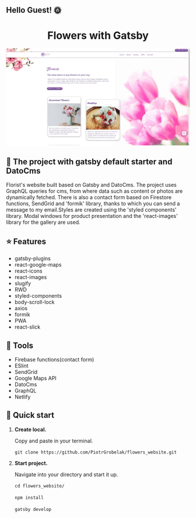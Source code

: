 ## Hello Guest! :sun_with_face:

  <h1 align="center">
  Flowers with Gatsby
  </h1>

<a href="https://flowers-website.netlify.app/">
  <img alt="Flowers" src="src/assets/images/cover.jpg" />
</a>



## :school: The project with gatsby default starter and DatoCms

Florist's website built based on Gatsby and DatoCms. The project uses GraphQL queries for cms, from where data such as content or photos are dynamically fetched. There is also a contact form based on Firestore functions, SendGrid and 'formik' library, thanks to which you can send a message to my email.Styles are created using the 'styled components' library. Modal windows for product presentation and the 'react-images' library for the gallery are used.

## :star: Features

- gatsby-plugins
- react-google-maps
- react-icons
- react-images
- slugify
- RWD
- styled-components
- body-scroll-lock
- axios
- formik
- PWA
- react-slick

## :school_satchel: Tools

- Firebase functions(contact form)
- ESlint
- SendGrid
- Google Maps API
- DatoCms
- GraphQL
- Netlify

## :rocket: Quick start

1.  **Create local.**

    Copy and paste in your terminal.

    ```shell
    git clone https://github.com/PiotrGrobelak/flowers_website.git
    ```

2.  **Start project.**

    Navigate into your directory and start it up.

    ```shell
    cd flowers_website/

    npm install

    gatsby develop
    ```




